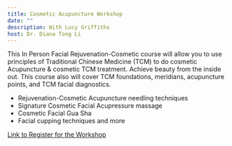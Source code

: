 ```yaml
---
title: Cosmetic Acupuncture Workshop
date: ""
description: With Lucy Griffiths
host: Dr. Diana Tong Li
---
```

This In Person Facial Rejuvenation-Cosmetic course will allow you to use principles of Traditional Chinese Medicine (TCM) to do cosmetic Acupuncture & cosmetic TCM treatment. Achieve beauty from the inside out. This course also will cover TCM foundations, meridians, acupuncture points, and TCM facial
diagnostics.

* Rejuvenation-Cosmetic Acupuncture needling techniques
* Signature Cosmetic Facial Acupressure massage
* Cosmetic Facial Gua Sha
* Facial cupping techniques and more

[Link to Register for the Workshop](https://eightbranches.classe365.com/form/view/CosmeticWorkshop)
